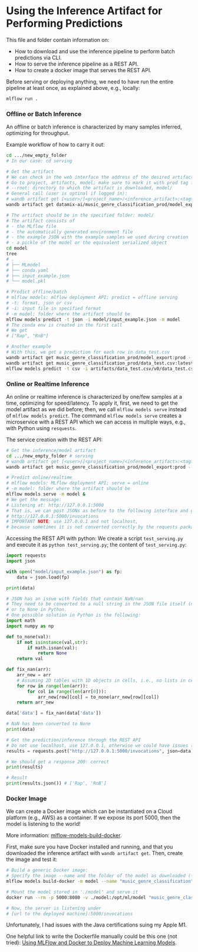 # Using the Inference Artifact for Performing Predictions

This file and folder contain information on:

- How to download and use the inference pipeline to perform batch predictions via CLI.
- How to serve the inference pipeline as a REST API.
- How to create a docker image that serves the REST API.

Before serving or deploying anything, we need to have run the entire pipeline at least once, as explained above, e.g., locally:

```bash
mlflow run .
```

### Offline or Batch Inference

An offline or batch inference is characterized by many samples inferred, optimizing for throughput.

Example workflow of how to carry it out:

```bash
cd .../new_empty_folder
# In our case: cd serving

# Get the artifact
# We can check in the web interface the address of the desired artifact:
# Go to project, artifacts, model; make sure to mark it with prod tag for aligning with conventions
# --root: directory to which the artifact is downloaded, model/
# General call (user is optinal if logged in):
# wandb artifact get [<user>/]<project_name>/<inference_artifact>:<tag> --root model
wandb artifact get datamix-ai/music_genre_classification_prod/model_export:prod --root model

# The artifact should be in the specified folder: model/
# The artifact consists of
# - the MLflow file
# - the automatically generated environment file
# - the example JSON with the example samples we used during creation
# - a pickle of the model or the equivalent serialized object
cd model
tree
# .
# ├── MLmodel
# ├── conda.yaml
# ├── input_example.json
# └── model.pkl

# Predict offline/batch
# mlflow models: mlflow deployment API; predict = offline serving
# -t: format, json or csv
# -i: input file in specified format
# -m model: folder where the artifact should be
mlflow models predict -t json -i model/input_example.json -m model
# The conda env is created in the first call
# We get
# ["Rap", "RnB"]

# Another example
# With this, we get a prediction for each row in data_test.csv
wandb artifact get music_genre_classification_prod/model_export:prod --root model
wandb artifact get music_genre_classification_prod/data_test.csv:latest
mlflow models predict -t csv -i artifacts/data_test.csv/v0/data_test.csv -m model

```

### Online or Realtime Inference 

An online or realtime inference is characterized by one/few samples at a time, optimizing for speed/latency. To apply it, first, we need to get the model artifact as we did before; then, we call `mlflow models serve` instead of `mlflow models predict`. The command `mlflow models serve` creates a microservice with a REST API which we can access in multiple ways, e.g., with Python using `resquests`.

The service creation with the REST API:

```bash
# Get the inference/model artifact
cd .../new_empty_folder # serving
# wandb artifact get [<user>/]<project_name>/<inference_artifact>:<tag> --root model
wandb artifact get music_genre_classification_prod/model_export:prod --root model

# Predict online/realtime
# mlflow models: MLflow deployment API; serve = online
# -m model: folder where the artifact should be
mlflow models serve -m model &
# We get the message:
# Listening at: http://127.0.0.1:5000
# That is, we can post JSONs as before to the following interface and get predictions:
# http://127.0.0.1:5000/invocations
# IMPORTANT NOTE: use 127.0.0.1 and not localhost,
# because sometimes it is not converted correctly by the requests package
```

Accessing the REST API with python: We create a script `test_serving.py` and execute it as `python test_serving.py`; the content of `test_serving.py`:

```python
import requests
import json

with open("model/input_example.json") as fp:
    data = json.load(fp)

print(data)

# JSON has an issue with fields that contain NaN/nan
# They need to be converted to a null string in the JSON file itself (nan -> null)
# or to None in Python.
# One possible solution in Python is the following:
import math
import numpy as np

def to_none(val):
    if not isinstance(val,str):
        if math.isnan(val):
            return None
    return val

def fix_nan(arr):
    arr_new = arr
    # Assuming 2D tables with 1D objects in cells, i.e., no lists in cells
    for row in range(len(arr)):
        for col in range(len(arr[0])):
            arr_new[row][col] = to_none(arr_new[row][col])
    return arr_new

data['data'] = fix_nan(data['data'])

# NaN has been converted to None
print(data)

# Get the prediction/inference through the REST API
# Do not use localhost, use 127.0.0.1, otherwise we could have issues (403 response)
results = requests.post("http://127.0.0.1:5000/invocations", json=data)

# We should get a response 200: correct
print(results)

# Result
print(results.json()) # ['Rap', 'RnB']
```

### Docker Image

We can create a Docker image which can be instantiated on a Cloud platform (e.g., AWS) as a container. If we expose its port 5000, then the model is listening to the world!

More information: [mlflow-models-build-docker](https://mlflow.org/docs/latest/cli.html#mlflow-models-build-docker).

First, make sure you have Docker installed and running, and that you downloaded the inference artifact with `wandb artifact get`. Then, create the image and test it:

```bash
# Build a generic Docker image:
# Specify the image --name and the folder of the model as downloaded (-m)
mlflow models build-docker -m model --name "music_genre_classification"

# Mount the model stored in './model' and serve it
docker run --rm -p 5000:8080 -v ./model:/opt/ml/model "music_genre_classification"

# Now, the server is listening under
# [url to the deployed machine]:5000/invocations
```

Unfortunately, I had issues with the Java certifications suing my Apple M1.

One helpful link to write the Dockerfile manually could be this one (not tried): [Using MLFlow and Docker to Deploy Machine Learning Models](https://medium.com/@paul.bendevis/using-mlflow-and-docker-to-deploy-machine-learning-models-4f7888005e24).
